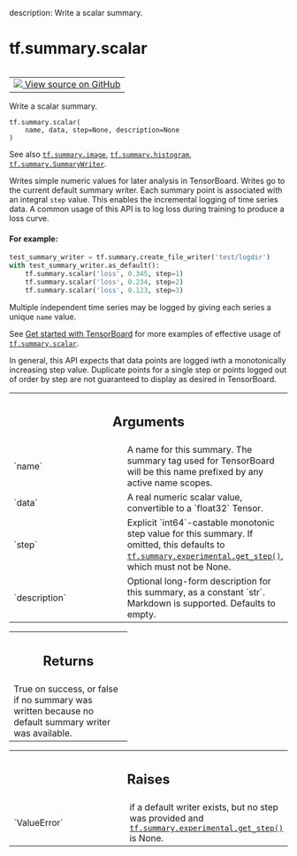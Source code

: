 description: Write a scalar summary.

<div itemscope itemtype="http://developers.google.com/ReferenceObject">
<meta itemprop="name" content="tf.summary.scalar" />
<meta itemprop="path" content="Stable" />
</div>

# tf.summary.scalar

<!-- Insert buttons and diff -->

<table class="tfo-notebook-buttons tfo-api nocontent" align="left">
<td>
  <a target="_blank" href="https://github.com/tensorflow/tensorboard/tree/2.7.0/tensorboard/plugins/scalar/summary_v2.py#L30-L94">
    <img src="https://www.tensorflow.org/images/GitHub-Mark-32px.png" />
    View source on GitHub
  </a>
</td>
</table>



Write a scalar summary.

<pre class="devsite-click-to-copy prettyprint lang-py tfo-signature-link">
<code>tf.summary.scalar(
    name, data, step=None, description=None
)
</code></pre>



<!-- Placeholder for "Used in" -->

See also <a href="../../tf/summary/image.md"><code>tf.summary.image</code></a>, <a href="../../tf/summary/histogram.md"><code>tf.summary.histogram</code></a>, <a href="../../tf/summary/SummaryWriter.md"><code>tf.summary.SummaryWriter</code></a>.

Writes simple numeric values for later analysis in TensorBoard.  Writes go to
the current default summary writer. Each summary point is associated with an
integral `step` value. This enables the incremental logging of time series
data.  A common usage of this API is to log loss during training to produce
a loss curve.

#### For example:



```python
test_summary_writer = tf.summary.create_file_writer('test/logdir')
with test_summary_writer.as_default():
    tf.summary.scalar('loss', 0.345, step=1)
    tf.summary.scalar('loss', 0.234, step=2)
    tf.summary.scalar('loss', 0.123, step=3)
```

Multiple independent time series may be logged by giving each series a unique
`name` value.

See [Get started with TensorBoard](https://www.tensorflow.org/tensorboard/get_started)
for more examples of effective usage of <a href="../../tf/summary/scalar.md"><code>tf.summary.scalar</code></a>.

In general, this API expects that data points are logged iwth a monotonically
increasing step value. Duplicate points for a single step or points logged out
of order by step are not guaranteed to display as desired in TensorBoard.

<!-- Tabular view -->
 <table class="responsive fixed orange">
<colgroup><col width="214px"><col></colgroup>
<tr><th colspan="2"><h2 class="add-link">Arguments</h2></th></tr>

<tr>
<td>
`name`
</td>
<td>
A name for this summary. The summary tag used for TensorBoard will
be this name prefixed by any active name scopes.
</td>
</tr><tr>
<td>
`data`
</td>
<td>
A real numeric scalar value, convertible to a `float32` Tensor.
</td>
</tr><tr>
<td>
`step`
</td>
<td>
Explicit `int64`-castable monotonic step value for this summary. If
omitted, this defaults to <a href="../../tf/summary/experimental/get_step.md"><code>tf.summary.experimental.get_step()</code></a>, which must
not be None.
</td>
</tr><tr>
<td>
`description`
</td>
<td>
Optional long-form description for this summary, as a
constant `str`. Markdown is supported. Defaults to empty.
</td>
</tr>
</table>



<!-- Tabular view -->
 <table class="responsive fixed orange">
<colgroup><col width="214px"><col></colgroup>
<tr><th colspan="2"><h2 class="add-link">Returns</h2></th></tr>
<tr class="alt">
<td colspan="2">
True on success, or false if no summary was written because no default
summary writer was available.
</td>
</tr>

</table>



<!-- Tabular view -->
 <table class="responsive fixed orange">
<colgroup><col width="214px"><col></colgroup>
<tr><th colspan="2"><h2 class="add-link">Raises</h2></th></tr>

<tr>
<td>
`ValueError`
</td>
<td>
if a default writer exists, but no step was provided and
<a href="../../tf/summary/experimental/get_step.md"><code>tf.summary.experimental.get_step()</code></a> is None.
</td>
</tr>
</table>

